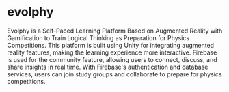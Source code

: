 # evolphy

Evolphy is a Self-Paced Learning Platform Based on Augmented Reality with Gamification to Train Logical Thinking as Preparation for Physics Competitions. This platform is built using Unity for integrating augmented reality features, making the learning experience more interactive. Firebase is used for the community feature, allowing users to connect, discuss, and share insights in real time. With Firebase's authentication and database services, users can join study groups and collaborate to prepare for physics competitions.

